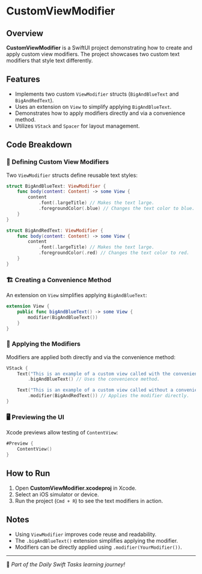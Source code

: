 # CustomViewModifier

## Overview
**CustomViewModifier** is a SwiftUI project demonstrating how to create and apply custom view modifiers. The project showcases two custom text modifiers that style text differently.

## Features
- Implements two custom `ViewModifier` structs (`BigAndBlueText` and `BigAndRedText`).
- Uses an extension on `View` to simplify applying `BigAndBlueText`.
- Demonstrates how to apply modifiers directly and via a convenience method.
- Utilizes `VStack` and `Spacer` for layout management.

## Code Breakdown

### 🎨 Defining Custom View Modifiers
Two `ViewModifier` structs define reusable text styles:

```swift
struct BigAndBlueText: ViewModifier {
    func body(content: Content) -> some View {
        content
            .font(.largeTitle) // Makes the text large.
            .foregroundColor(.blue) // Changes the text color to blue.
    }
}

struct BigAndRedText: ViewModifier {
    func body(content: Content) -> some View {
        content
            .font(.largeTitle) // Makes the text large.
            .foregroundColor(.red) // Changes the text color to red.
    }
}
```

### 🏗️ Creating a Convenience Method
An extension on `View` simplifies applying `BigAndBlueText`:

```swift
extension View {
    public func bigAndBlueText() -> some View {
        modifier(BigAndBlueText())
    }
}
```

### 🔄 Applying the Modifiers
Modifiers are applied both directly and via the convenience method:

```swift
VStack {
    Text("This is an example of a custom view called with the convenience method")
        .bigAndBlueText() // Uses the convenience method.

    Text("This is an example of a custom view called without a convenience method")
        .modifier(BigAndRedText()) // Applies the modifier directly.
}
```

### 🖥️ Previewing the UI
Xcode previews allow testing of `ContentView`:

```swift
#Preview {
    ContentView()
}
```

## How to Run
1. Open **CustomViewModifier.xcodeproj** in Xcode.
2. Select an iOS simulator or device.
3. Run the project (`Cmd + R`) to see the text modifiers in action.

## Notes
- Using `ViewModifier` improves code reuse and readability.
- The `.bigAndBlueText()` extension simplifies applying the modifier.
- Modifiers can be directly applied using `.modifier(YourModifier())`.

---
🚀 *Part of the Daily Swift Tasks learning journey!*